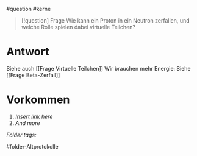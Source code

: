 
#question #kerne 

> [!question] Frage
> Wie kann ein Proton in ein Neutron zerfallen, und welche Rolle spielen dabei virtuelle Teilchen?
> 

# Antwort
Siehe auch [[Frage Virtuelle Teilchen]]
Wir brauchen mehr Energie: Siehe [[Frage Beta-Zerfall]]


# Vorkommen
1. *Insert link here*
2. *And more*



 *Folder tags:*

#folder-Altprotokolle